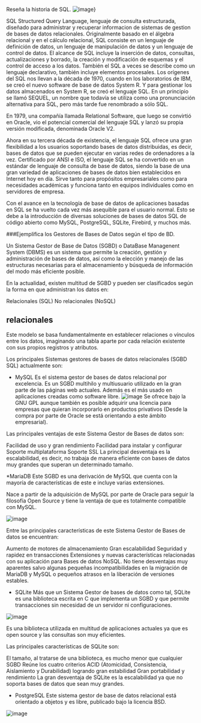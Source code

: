 Reseña la historia de SQL.
![image](https://user-images.githubusercontent.com/103066682/168112565-b9ac4f38-589c-424a-ace7-02f1a0321727.png)}


SQL
Structured Query Language, lenguaje de consulta estructurada, diseñado para administrar y recuperar informacion de sistemas de gestion de bases de datos relacionales.
Originalmente basado en el álgebra relacional y en el cálculo relacional, SQL consiste en un lenguaje de definición de datos, un lenguaje de manipulación de datos y un lenguaje de control de datos. El alcance de SQL incluye la inserción de datos, consultas, actualizaciones y borrado, la creación y modificación de esquemas y el control de acceso a los datos. También el SQL a veces se describe como un lenguaje declarativo, también incluye elementos procesales.
Los orígenes del SQL nos llevan a la década de 1970, cuando en los laboratorios de IBM, se creó el nuevo software de base de datos System R. Y para gestionar los datos almacenados en System R, se creó el lenguaje SQL. En un principio se llamó SEQUEL, un nombre que todavía se utiliza como una pronunciación alternativa para SQL, pero más tarde fue renombrado a sólo SQL.

En 1979, una compañía llamada Relational Software, que luego se convirtió en Oracle, vio el potencial comercial del lenguaje SQL y lanzó su propia versión modificada, denominada Oracle V2.

Ahora en su tercera década de existencia, el lenguaje SQL ofrece una gran flexibilidad a los usuarios soportando bases de datos distribuidas, es decir, bases de datos que se pueden ejecutar en varias redes de ordenadores a la vez. Certificado por ANSI e ISO, el lenguaje SQL se ha convertido en un estándar de lenguaje de consulta de base de datos, siendo la base de una gran variedad de aplicaciones de bases de datos bien establecidos en Internet hoy en día. Sirve tanto para propósitos empresariales como para necesidades académicas y funciona tanto en equipos individuales como en servidores de empresa.

Con el avance en la tecnología de base de datos de aplicaciones basadas en SQL se ha vuelto cada vez más asequible para el usuario normal. Esto se debe a la introducción de diversas soluciones de bases de datos SQL de código abierto como MySQL, PostgreSQL, SQLite, Firebird, y muchos más.  


###Ejemplifica los Gestores de Bases de Datos según el tipo de BD.


Un Sistema Gestor de Base de Datos (SGBD) o DataBase Managenent System (DBMS) es un sistema que permite la creación, gestión y administración de bases de datos, así como la elección y manejo de las estructuras necesarias para el almacenamiento y búsqueda de información del modo más eficiente posible.

En la actualidad, existen multitud de SGBD y pueden ser clasificados según la forma en que administran los datos en:

Relacionales (SQL)
No relacionales (NoSQL)

## relacionales
Este modelo se basa fundamentalmente en establecer relaciones o vínculos entre los datos, imaginando una tabla aparte por cada relación existente con sus propios registros y atributos.

Los principales Sistemas gestores de bases de datos relacionales (SGBD SQL) actualmente son:

* MySQL
Es el sistema gestor de bases de datos relacional por excelencia.
Es un SGBD multihilo y multiusuario utilizado en la gran parte de las páginas web actuales. Además es el más usado en aplicaciones creadas como software libre.
![image](https://user-images.githubusercontent.com/103066682/168115202-5718e4f4-02fb-4b6b-8d24-463194316fb7.png)
Se ofrece bajo la GNU GPL aunque también es posible adquirir una licencia para empresas que quieran incorporarlo en productos privativos (Desde la compra por parte de Oracle se está orientando a este ámbito empresarial).

Las principales ventajas de este Sistema Gestor de Bases de datos son:

Facilidad de uso y gran rendimiento
Facilidad para instalar y configurar
Soporte multiplataforma
Soporte SSL
La principal desventaja es la escalabilidad, es decir, no trabaja de manera eficiente con bases de datos muy grandes que superan un determinado tamaño.

*MariaDB
Este SGBD es una derivación de MySQL que cuenta con la mayoría de características de este e incluye varias extensiones.

Nace a partir de la adquisición de MySQL por parte de Oracle para seguir la filosofía Open Source y tiene la ventaja de que es totalmente compatible con MySQL.

![image](https://user-images.githubusercontent.com/103066682/168115488-f4687c55-0df0-4298-8af0-ef4ba8749e0b.png)

Entre las principales características de este Sistema Gestor de Bases de datos se encuentran:

Aumento de motores de almacenamiento
Gran escalabilidad
Seguridad y rapidez en transacciones
Extensiones y nuevas características relacionadas con su aplicación para Bases de datos NoSQL.
No tiene desventajas muy aparentes salvo algunas pequeñas incompatibilidades en la migración de MariaDB y MySQL o pequeños atrasos en la liberación de versiones estables.

* SQLite
Más que un Sistema Gestor de bases de datos como tal, SQLite es una biblioteca escrita en C que implementa un SGBD y que permite transacciones sin necesidad de un servidor ni configuraciones.

![image](https://user-images.githubusercontent.com/103066682/168115693-70f6eefb-5d16-4ee3-b4ed-13e2dc62fcb8.png)


Es una biblioteca utilizada en multitud de aplicaciones actuales ya que es open source y las consultas son muy eficientes.

Las principales características de SQLite son:

El tamaño, al tratarse de una biblioteca, es mucho menor que cualquier SGBD
Reúne los cuatro criterios ACID (Atomicidad, Consistencia, Aislamiento y Durabilidad) logrando gran estabilidad
Gran portabilidad y rendimiento
La gran desventaja de SQLite es la escalabilidad ya que no soporta bases de datos que sean muy grandes.


* PostgreSQL
Este sistema gestor de base de datos relacional está orientado a objetos y es libre, publicado bajo la licencia BSD.

![image](https://user-images.githubusercontent.com/103066682/168115938-5ffe3089-29db-404b-a295-74992ad7f592.png)





